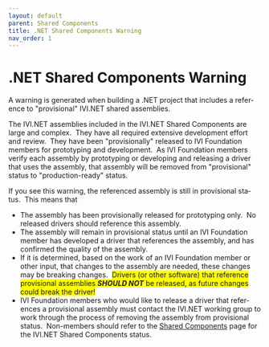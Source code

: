 ```yaml
---
layout: default
parent: Shared Components
title: .NET Shared Components Warning
nav_order: 1
---
```

# .NET Shared Components Warning

<span lang="en-us">A warning is generated when building a .NET project
that includes a reference to "provisional" IVI.NET shared
assemblies.</span>

<span lang="en-us">The IVI.NET assemblies included in the IVI.NET Shared
Components are large and complex.  They have all required extensive
development effort and review.  They have been "provisionally" released
to IVI Foundation members for prototyping and development.  As IVI
Foundation members verify each assembly by prototyping or developing and
releasing a driver that uses the assembly, that assembly will be removed
from "provisional" status to "production-ready" status.</span>

<span lang="en-us">If you see this warning, the referenced assembly is
still in provisional status.  This means that</span>

  - The <span lang="en-us">assembly has been provisionally released for
    prototyping only.  No released drivers should reference this
    assembly.</span>
  - <span lang="en-us">The assembly will remain in provisional status
    until an IVI Foundation member has developed a driver that
    references the assembly, and has confirmed the quality of the
    assembly.</span>
  - <span lang="en-us">If it is determined, based on the work of an IVI
    Foundation member or other input, that changes to the assembly are
    needed, these changes may be breaking changes. 
    <span style="background-color: #FFFF00">Drivers (or other software)
    that reference provisional assemblies
    </span>***<span style="background-color: #FFFF00"> SHOULD
    NOT</span>***<span style="background-color: #FFFF00"> be released,
    as future changes could break the driver\!</span></span>
  - <span lang="en-us">IVI Foundation members who would like to release
    a driver that references a provisional assembly must contact the
    IVI.NET working group to work through the process of removing the
    assembly from provisional status.  Non-members should refer to the
    [Shared
    Components](http://www.ivifoundation.org/shared_components/Default.html)
    page for the IVI.NET Shared Components status.</span>
